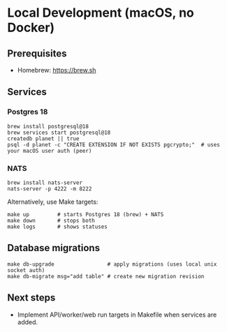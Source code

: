 # Local Development (macOS, no Docker)

## Prerequisites

- Homebrew: https://brew.sh

## Services

### Postgres 18

```
brew install postgresql@18
brew services start postgresql@18
createdb planet || true
psql -d planet -c "CREATE EXTENSION IF NOT EXISTS pgcrypto;"  # uses your macOS user auth (peer)
```

### NATS

```
brew install nats-server
nats-server -p 4222 -m 8222
```

Alternatively, use Make targets:

```
make up         # starts Postgres 18 (brew) + NATS
make down       # stops both
make logs       # shows statuses
```

## Database migrations

```
make db-upgrade                 # apply migrations (uses local unix socket auth)
make db-migrate msg="add table" # create new migration revision
```

## Next steps

- Implement API/worker/web run targets in Makefile when services are added.
